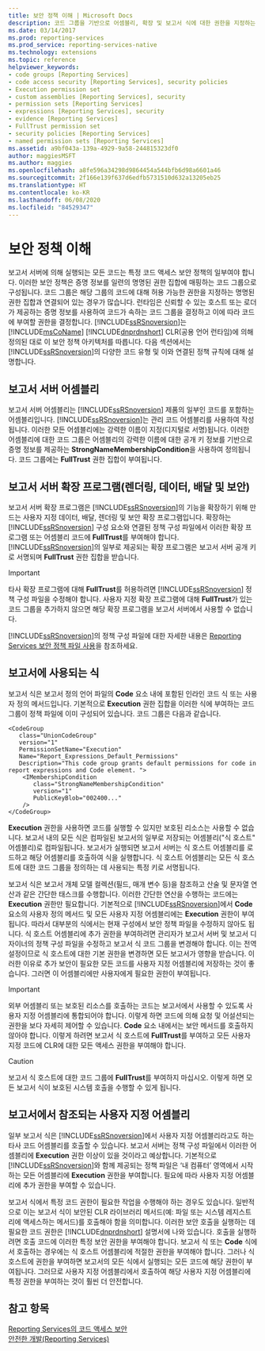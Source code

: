 ```yaml
---
title: 보안 정책 이해 | Microsoft Docs
description: 코드 그룹을 기반으로 어셈블리, 확장 및 보고서 식에 대한 권한을 지정하는 Reporting Services 보안 정책에 대해 알아봅니다.
ms.date: 03/14/2017
ms.prod: reporting-services
ms.prod_service: reporting-services-native
ms.technology: extensions
ms.topic: reference
helpviewer_keywords:
- code groups [Reporting Services]
- code access security [Reporting Services], security policies
- Execution permission set
- custom assemblies [Reporting Services], security
- permission sets [Reporting Services]
- expressions [Reporting Services], security
- evidence [Reporting Services]
- FullTrust permission set
- security policies [Reporting Services]
- named permission sets [Reporting Services]
ms.assetid: a9bf043a-139a-4929-9a58-244815323df0
author: maggiesMSFT
ms.author: maggies
ms.openlocfilehash: a8fe596a34298d9864454a544bfb6d98a6601a46
ms.sourcegitcommit: 2f166e139f637d6edfb5731510d632a13205eb25
ms.translationtype: HT
ms.contentlocale: ko-KR
ms.lasthandoff: 06/08/2020
ms.locfileid: "84529347"
---
```

# <a name="understanding-security-policies"></a>보안 정책 이해
  보고서 서버에 의해 실행되는 모든 코드는 특정 코드 액세스 보안 정책의 일부여야 합니다. 이러한 보안 정책은 증명 정보를 일련의 명명된 권한 집합에 매핑하는 코드 그룹으로 구성됩니다. 코드 그룹은 해당 그룹의 코드에 대해 허용 가능한 권한을 지정하는 명명된 권한 집합과 연결되어 있는 경우가 많습니다. 런타임은 신뢰할 수 있는 호스트 또는 로더가 제공하는 증명 정보를 사용하여 코드가 속하는 코드 그룹을 결정하고 이에 따라 코드에 부여할 권한을 결정합니다. [!INCLUDE[ssRSnoversion](../../../includes/ssrsnoversion-md.md)]는 [!INCLUDE[msCoName](../../../includes/msconame-md.md)] [!INCLUDE[dnprdnshort](../../../includes/dnprdnshort-md.md)] CLR(공용 언어 런타임)에 의해 정의된 대로 이 보안 정책 아키텍처를 따릅니다. 다음 섹션에서는 [!INCLUDE[ssRSnoversion](../../../includes/ssrsnoversion-md.md)]의 다양한 코드 유형 및 이와 연결된 정책 규칙에 대해 설명합니다.  
  
## <a name="report-server-assemblies"></a>보고서 서버 어셈블리  
 보고서 서버 어셈블리는 [!INCLUDE[ssRSnoversion](../../../includes/ssrsnoversion-md.md)] 제품의 일부인 코드를 포함하는 어셈블리입니다. [!INCLUDE[ssRSnoversion](../../../includes/ssrsnoversion-md.md)]는 관리 코드 어셈블리를 사용하여 작성됩니다. 이러한 모든 어셈블리에는 강력한 이름이 지정(디지털로 서명)됩니다. 이러한 어셈블리에 대한 코드 그룹은 어셈블리의 강력한 이름에 대한 공개 키 정보를 기반으로 증명 정보를 제공하는 **StrongNameMembershipCondition**을 사용하여 정의됩니다. 코드 그룹에는 **FullTrust** 권한 집합이 부여됩니다.  
  
## <a name="report-server-extensions-rendering-data-delivery-and-security"></a>보고서 서버 확장 프로그램(렌더링, 데이터, 배달 및 보안)  
 보고서 서버 확장 프로그램은 [!INCLUDE[ssRSnoversion](../../../includes/ssrsnoversion-md.md)]의 기능을 확장하기 위해 만드는 사용자 지정 데이터, 배달, 렌더링 및 보안 확장 프로그램입니다. 확장하는 [!INCLUDE[ssRSnoversion](../../../includes/ssrsnoversion-md.md)] 구성 요소와 연결된 정책 구성 파일에서 이러한 확장 프로그램 또는 어셈블리 코드에 **FullTrust**를 부여해야 합니다. [!INCLUDE[ssRSnoversion](../../../includes/ssrsnoversion-md.md)]의 일부로 제공되는 확장 프로그램은 보고서 서버 공개 키로 서명되며 **FullTrust** 권한 집합을 받습니다.  
  
> [!IMPORTANT]  
>  타사 확장 프로그램에 대해 **FullTrust**를 허용하려면 [!INCLUDE[ssRSnoversion](../../../includes/ssrsnoversion-md.md)] 정책 구성 파일을 수정해야 합니다. 사용자 지정 확장 프로그램에 대해 **FullTrust**가 있는 코드 그룹을 추가하지 않으면 해당 확장 프로그램을 보고서 서버에서 사용할 수 없습니다.  
  
 [!INCLUDE[ssRSnoversion](../../../includes/ssrsnoversion-md.md)]의 정책 구성 파일에 대한 자세한 내용은 [Reporting Services 보안 정책 파일 사용](../../../reporting-services/extensions/secure-development/using-reporting-services-security-policy-files.md)을 참조하세요.  
  
## <a name="expressions-used-in-reports"></a>보고서에 사용되는 식  
 보고서 식은 보고서 정의 언어 파일의 **Code** 요소 내에 포함된 인라인 코드 식 또는 사용자 정의 메서드입니다. 기본적으로 **Execution** 권한 집합을 이러한 식에 부여하는 코드 그룹이 정책 파일에 이미 구성되어 있습니다. 코드 그룹은 다음과 같습니다.  
  
```  
<CodeGroup  
   class="UnionCodeGroup"  
   version="1"  
   PermissionSetName="Execution"  
   Name="Report_Expressions_Default_Permissions"  
   Description="This code group grants default permissions for code in report expressions and Code element. ">  
    <IMembershipCondition  
       class="StrongNameMembershipCondition"  
       version="1"  
       PublicKeyBlob="002400..."  
    />  
</CodeGroup>  
```  
  
 **Execution** 권한을 사용하면 코드를 실행할 수 있지만 보호된 리소스는 사용할 수 없습니다. 보고서 내의 모든 식은 컴파일된 보고서의 일부로 저장되는 어셈블리("식 호스트" 어셈블리)로 컴파일됩니다. 보고서가 실행되면 보고서 서버는 식 호스트 어셈블리를 로드하고 해당 어셈블리를 호출하여 식을 실행합니다. 식 호스트 어셈블리는 모든 식 호스트에 대한 코드 그룹을 정의하는 데 사용되는 특정 키로 서명됩니다.  
  
 보고서 식은 보고서 개체 모델 컬렉션(필드, 매개 변수 등)을 참조하고 산술 및 문자열 연산과 같은 간단한 태스크를 수행합니다. 이러한 간단한 연산을 수행하는 코드에는 **Execution** 권한만 필요합니다. 기본적으로 [!INCLUDE[ssRSnoversion](../../../includes/ssrsnoversion-md.md)]에서 **Code** 요소의 사용자 정의 메서드 및 모든 사용자 지정 어셈블리에는 **Execution** 권한이 부여됩니다. 따라서 대부분의 식에서는 현재 구성에서 보안 정책 파일을 수정하지 않아도 됩니다. 식 호스트 어셈블리에 추가 권한을 부여하려면 관리자가 보고서 서버 및 보고서 디자이너의 정책 구성 파일을 수정하고 보고서 식 코드 그룹을 변경해야 합니다. 이는 전역 설정이므로 식 호스트에 대한 기본 권한을 변경하면 모든 보고서가 영향을 받습니다. 이러한 이유로 추가 보안이 필요한 모든 코드를 사용자 지정 어셈블리에 저장하는 것이 좋습니다. 그러면 이 어셈블리에만 사용자에게 필요한 권한이 부여됩니다.  
  
> [!IMPORTANT]  
>  외부 어셈블리 또는 보호된 리소스를 호출하는 코드는 보고서에서 사용할 수 있도록 사용자 지정 어셈블리에 통합되어야 합니다. 이렇게 하면 코드에 의해 요청 및 어설션되는 권한을 보다 자세히 제어할 수 있습니다. **Code** 요소 내에서는 보안 메서드를 호출하지 않아야 합니다. 이렇게 하려면 보고서 식 호스트에 **FullTrust**를 부여하고 모든 사용자 지정 코드에 CLR에 대한 모든 액세스 권한을 부여해야 합니다.  
  
> [!CAUTION]  
>  보고서 식 호스트에 대한 코드 그룹에 **FullTrust**를 부여하지 마십시오. 이렇게 하면 모든 보고서 식이 보호된 시스템 호출을 수행할 수 있게 됩니다.  
  
## <a name="custom-assemblies-referenced-in-reports"></a>보고서에서 참조되는 사용자 지정 어셈블리  
 일부 보고서 식은 [!INCLUDE[ssRSnoversion](../../../includes/ssrsnoversion-md.md)]에서 사용자 지정 어셈블리라고도 하는 타사 코드 어셈블리를 호출할 수 있습니다. 보고서 서버는 정책 구성 파일에서 이러한 어셈블리에 **Execution** 권한 이상이 있을 것이라고 예상합니다. 기본적으로 [!INCLUDE[ssRSnoversion](../../../includes/ssrsnoversion-md.md)]와 함께 제공되는 정책 파일은 ‘내 컴퓨터’ 영역에서 시작하는 모든 어셈블리에 **Execution** 권한을 부여합니다. 필요에 따라 사용자 지정 어셈블리에 추가 권한을 부여할 수 있습니다.  
  
 보고서 식에서 특정 코드 권한이 필요한 작업을 수행해야 하는 경우도 있습니다. 일반적으로 이는 보고서 식이 보안된 CLR 라이브러리 메서드(예: 파일 또는 시스템 레지스트리에 액세스하는 메서드)를 호출해야 함을 의미합니다. 이러한 보안 호출을 실행하는 데 필요한 코드 권한은 [!INCLUDE[dnprdnshort](../../../includes/dnprdnshort-md.md)] 설명서에 나와 있습니다. 호출을 실행하려면 호출 코드에 이러한 특정 보안 권한을 부여해야 합니다. 보고서 식 또는 **Code** 식에서 호출하는 경우에는 식 호스트 어셈블리에 적절한 권한을 부여해야 합니다. 그러나 식 호스트에 권한을 부여하면 보고서의 모든 식에서 실행되는 모든 코드에 해당 권한이 부여됩니다. 그러므로 사용자 지정 어셈블리에서 호출하여 해당 사용자 지정 어셈블리에 특정 권한을 부여하는 것이 훨씬 더 안전합니다.  
  
## <a name="see-also"></a>참고 항목  
 [Reporting Services의 코드 액세스 보안](../../../reporting-services/extensions/secure-development/code-access-security-in-reporting-services.md)   
 [안전한 개발&#40;Reporting Services&#41;](../../../reporting-services/extensions/secure-development/secure-development-reporting-services.md)  
  
  
